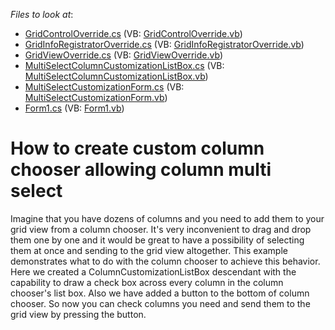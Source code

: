 <!-- default file list -->
*Files to look at*:

* [GridControlOverride.cs](./CS/MultiSelectColumnCustomization/CustomGridControl/GridControlOverride.cs) (VB: [GridControlOverride.vb](./VB/MultiSelectColumnCustomization/CustomGridControl/GridControlOverride.vb))
* [GridInfoRegistratorOverride.cs](./CS/MultiSelectColumnCustomization/CustomGridControl/GridInfoRegistratorOverride.cs) (VB: [GridInfoRegistratorOverride.vb](./VB/MultiSelectColumnCustomization/CustomGridControl/GridInfoRegistratorOverride.vb))
* [GridViewOverride.cs](./CS/MultiSelectColumnCustomization/CustomGridControl/GridViewOverride.cs) (VB: [GridViewOverride.vb](./VB/MultiSelectColumnCustomization/CustomGridControl/GridViewOverride.vb))
* [MultiSelectColumnCustomizationListBox.cs](./CS/MultiSelectColumnCustomization/CustomGridControl/MultiSelectColumnCustomizationListBox.cs) (VB: [MultiSelectColumnCustomizationListBox.vb](./VB/MultiSelectColumnCustomization/CustomGridControl/MultiSelectColumnCustomizationListBox.vb))
* [MultiSelectCustomizationForm.cs](./CS/MultiSelectColumnCustomization/CustomGridControl/MultiSelectCustomizationForm.cs) (VB: [MultiSelectCustomizationForm.vb](./VB/MultiSelectColumnCustomization/CustomGridControl/MultiSelectCustomizationForm.vb))
* [Form1.cs](./CS/MultiSelectColumnCustomization/Form1.cs) (VB: [Form1.vb](./VB/MultiSelectColumnCustomization/Form1.vb))
<!-- default file list end -->
# How to create custom column chooser allowing column multi select


<p>Imagine that you have dozens of columns and you need to add them to your grid view from a column chooser. It's very inconvenient to drag and drop them one by one and it would be great to have a possibility of selecting them at once and sending to the grid view altogether. This example demonstrates what to do with the column chooser to achieve this behavior. Here we created a ColumnCustomizationListBox descendant with the capability to draw a check box across every column in the column chooser's list box. Also we have added a button to the bottom of column chooser. So now you can check columns you need and send them to the grid view by pressing the button.</p>

<br/>


